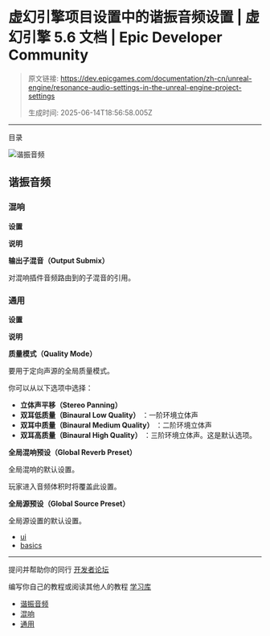 # 虚幻引擎项目设置中的谐振音频设置 | 虚幻引擎 5.6 文档 | Epic Developer Community

> 原文链接: https://dev.epicgames.com/documentation/zh-cn/unreal-engine/resonance-audio-settings-in-the-unreal-engine-project-settings
> 
> 生成时间: 2025-06-14T18:56:58.005Z

---

目录

![谐振音频](https://dev.epicgames.com/community/api/documentation/image/8621946f-0874-44ae-a745-31242d939ff4?resizing_type=fill&width=1920&height=335)

## 谐振音频

### 混响

**设置**

**说明**

**输出子混音（Output Submix）**

对混响插件音频路由到的子混音的引用。

### 通用

**设置**

**说明**

**质量模式（Quality Mode）**

要用于定向声源的全局质量模式。

你可以从以下选项中选择：

-   **立体声平移（Stereo Panning）**
-   **双耳低质量（Binaural Low Quality）** ：一阶环境立体声
-   **双耳中质量（Binaural Medium Quality）** ：二阶环境立体声
-   **双耳高质量（Binaural High Quality）** ：三阶环境立体声。这是默认选项。

**全局混响预设（Global Reverb Preset）**

全局混响的默认设置。

玩家进入音频体积时将覆盖此设置。

**全局源预设（Global Source Preset）**

全局源设置的默认设置。

-   [ui](https://dev.epicgames.com/community/search?query=ui)
-   [basics](https://dev.epicgames.com/community/search?query=basics)

* * *

提问并帮助你的同行 [开发者论坛](https://forums.unrealengine.com/categories?tag=unreal-engine)

编写你自己的教程或阅读其他人的教程 [学习库](https://dev.epicgames.com/community/unreal-engine/learning)

-   [谐振音频](/documentation/zh-cn/unreal-engine/resonance-audio-settings-in-the-unreal-engine-project-settings#%E8%B0%90%E6%8C%AF%E9%9F%B3%E9%A2%91)
-   [混响](/documentation/zh-cn/unreal-engine/resonance-audio-settings-in-the-unreal-engine-project-settings#%E6%B7%B7%E5%93%8D)
-   [通用](/documentation/zh-cn/unreal-engine/resonance-audio-settings-in-the-unreal-engine-project-settings#%E9%80%9A%E7%94%A8)